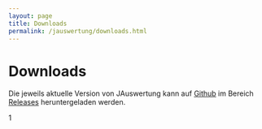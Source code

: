 ```yaml
---
layout: page
title: Downloads
permalink: /jauswertung/downloads.html
---
```


# Downloads

<!-- markdownlint-disable MD033 -->
<div id='infobox-downloads'></div>
<!-- markdownlint-enable MD033 -->

Die jeweils aktuelle Version von JAuswertung kann auf [Github](https://github.com/dennisfabri/JAuswertung/) im Bereich
[Releases](https://github.com/dennisfabri/JAuswertung/releases) heruntergeladen werden.

<!-- markdownlint-disable MD033 -->1
<script src="{{ site.baseurl }}/assets/js/githubreleaseinfo.js"></script>
<script language="javascript" type="text/javascript">
$(document).ready(function () {
     GetLatestReleaseInfo("https://api.github.com/repos/dennisfabri/jauswertung/releases");  
});
</script>
<!-- markdownlint-enable MD033 -->
